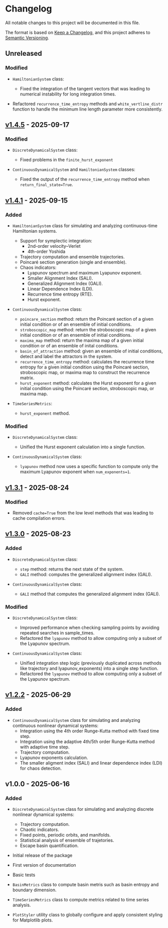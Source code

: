 # Changelog

All notable changes to this project will be documented in this file.

The format is based on [Keep a Changelog](https://keepachangelog.com/en/1.0.0/),
and this project adheres to [Semantic Versioning](https://semver.org/spec/v2.0.0.html).

## Unreleased

### Modified

- `HamiltonianSystem` class:
  - Fixed the integration of the tangent vectors that was leading to numerical instability for long integration times.

- Refactored `recurrence_time_entropy` methods and `white_vertline_distr` function to handle the minimum line length parameter more consistently.

## [v1.4.5] - 2025-09-17

### Modified

- `DiscreteDynamicalSystem` class:
  - Fixed problems in the `finite_hurst_exponent`

- `ContinuousDynamicalSystem` and `HamiltonianSystem` classes:
  - Fixed the output of the `recurrence_time_entropy` method when `return_final_state=True`.

[v1.4.5]: https://github.com/mrolims/pynamicalsys/compare/v1.4.1...v1.4.5

## [v1.4.1] - 2025-09-15

### Added

- `HamiltonianSystem` class for simulating and analyzing continuous-time Hamiltonian systems.
  - Support for symplectic integration:
    - 2nd-order velocity–Verlet
    - 4th-order Yoshida
  - Trajectory computation and ensemble trajectories.
  - Poincaré section generation (single and ensemble).
  - Chaos indicators:
    - Lyapunov spectrum and maximum Lyapunov exponent.
    - Smaller Alignment Index (SALI).
    - Generalized Alignment Index (GALI).
    - Linear Dependence Index (LDI).
    - Recurrence time entropy (RTE).
    - Hurst exponent.

- `ContinuousDynamicalSystem` class:
  - `poincare_section` method: return the Poincaré section of a given initial condition or of an ensemble of initial conditions.
  - `stroboscopic_map` method: return the stroboscopic map of a given initial condition or of an ensemble of initial conditions.
  - `maxima_map` method: return the maxima map of a given initial condition or of an ensemble of inital conditions.
  - `basin_of_attraction` method: given an ensemble of initial conditions, detect and label the attractors in the system.
  - `recurrence_time_entropy` method: calculates the recurrence time entropy for a given initial condition using the Poincaré section, stroboscopic map, or maxima map to construct the recurrence matrix.
  - `hurst_exponent` method: calculates the Hurst exponent for a given initial condition using the Poincaré section, stroboscopic map, or maxima map.

- `TimeSeriesMetrics`:
  - `hurst_exponent` method.

### Modified

- `DiscreteDynamicalSystem` class:
  - Unified the Hurst exponent calculation into a single function.

- `ContinuousDynamicalSystem` class:
  - `lyapunov` method now uses a specific function to compute only the maximum Lyapunov exponent when `num_exponents=1`.

[v1.4.1]: https://github.com/mrolims/pynamicalsys/compare/v1.3.1...v1.4.1

## [v1.3.1] - 2025-08-24

### Modified

- Removed `cache=True` from the low level methods that was leading to cache compilation errors.

[v1.3.1]: https://github.com/mrolims/pynamicalsys/compare/v1.3.0...v1.3.1

## [v1.3.0] - 2025-08-23

### Added

- `DiscreteDynamicalSystem` class:
  - `step` method: returns the next state of the system.
  - `GALI` method: computes the generalized alignment index (GALI).

- `ContinuousDynamicalSystem` class:
  - `GALI` method that computes the generalized alignment index (GALI).

### Modified

- `DiscreteDynamicalSystem` class:
  - Improved performance when checking sampling points by avoiding repeated searches in sample_times.
  - Refactored the `lyapunov` method to allow computing only a subset of the Lyapunov spectrum.

- `ContinuousDynamicalSystem` class:
  - Unified integration step logic (previously duplicated across methods like trajectory and lyapunov_exponents) into a single step function.
  - Refactored the `lyapunov` method to allow computing only a subset of the Lyapunov spectrum.

[v1.3.0]: https://github.com/mrolims/pynamicalsys/compare/v1.2.2...v1.3.0

## [v1.2.2] - 2025-06-29

### Added

- `ContinuousDynamicalSystem` class for simulating and analyzing continuous nonlinear dynamical systems:
  - Integration using the 4th order Runge-Kutta method with fixed time step.
  - Integration using the adaptive 4th/5th order Runge-Kutta method with adaptive time step.
  - Trajectory computation.
  - Lyapunov exponents calculation.
  - The smaller aligment index (SALI) and linear dependence index (LDI) for chaos detection.

[v1.2.2]: https://github.com/mrolims/pynamicalsys/compare/v1.0.0...v1.2.2

## v1.0.0 - 2025-06-16

### Added

- `DiscreteDynamicalSystem` class for simulating and analyzing discrete nonlinear dynamical systems:
  - Trajectory computation.
  - Chaotic indicators.
  - Fixed points, periodic orbits, and manifolds.
  - Statistical analysis of ensemble of trajetories.
  - Escape basin quantification.
- Initial release of the package
- First version of documentation
- Basic tests

- `BasinMetrics` class to compute basin metris such as basin entropy and boundary dimension.

- `TimeSeriesMetrics` class to compute metrics related to time series analysis.

- `PlotStyler` utility class to globally configure and apply consistent styling for Matplotlib plots.

<!-- Dummy heading to avoid ending on a transition -->

##
